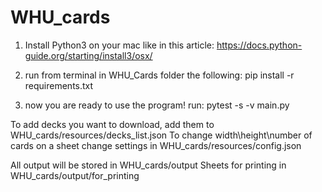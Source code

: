 # WHU_cards

1) Install Python3 on your mac like in this article:
https://docs.python-guide.org/starting/install3/osx/

2) run from terminal in WHU_Cards folder the following:
pip install -r requirements.txt

3) now you are ready to use the program! run:
pytest -s -v main.py

To add decks you want to download, add them to WHU_cards/resources/decks_list.json
To change width\height\number of cards on a sheet change settings in WHU_cards/resources/config.json

All output will be stored in WHU_cards/output
Sheets for printing in WHU_cards/output/for_printing
